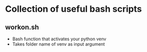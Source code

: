 # Collection of useful bash scripts

## workon.sh
- Bash function that activates your python venv
- Takes folder name of venv as input argument
